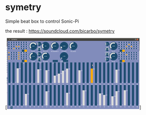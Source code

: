 # symetry
Simple beat box to control Sonic-Pi

the result : https://soundcloud.com/bicarbo/symetry

[![MyMappingWorks](symetryFlash.png)]
